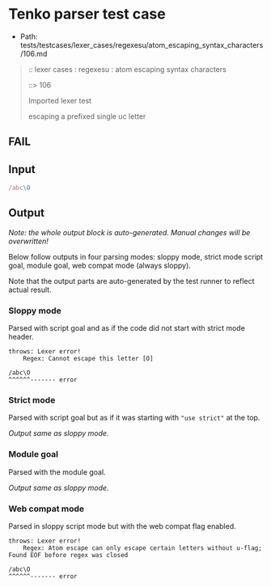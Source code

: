 # Tenko parser test case

- Path: tests/testcases/lexer_cases/regexesu/atom_escaping_syntax_characters/106.md

> :: lexer cases : regexesu : atom escaping syntax characters
>
> ::> 106
>
> Imported lexer test
>
> escaping a prefixed single uc letter

## FAIL

## Input

`````js
/abc\O
`````

## Output

_Note: the whole output block is auto-generated. Manual changes will be overwritten!_

Below follow outputs in four parsing modes: sloppy mode, strict mode script goal, module goal, web compat mode (always sloppy).

Note that the output parts are auto-generated by the test runner to reflect actual result.

### Sloppy mode

Parsed with script goal and as if the code did not start with strict mode header.

`````
throws: Lexer error!
    Regex: Cannot escape this letter [O]

/abc\O
^^^^^^------- error
`````

### Strict mode

Parsed with script goal but as if it was starting with `"use strict"` at the top.

_Output same as sloppy mode._

### Module goal

Parsed with the module goal.

_Output same as sloppy mode._

### Web compat mode

Parsed in sloppy script mode but with the web compat flag enabled.

`````
throws: Lexer error!
    Regex: Atom escape can only escape certain letters without u-flag; Found EOF before regex was closed

/abc\O
^^^^^^------- error
`````

